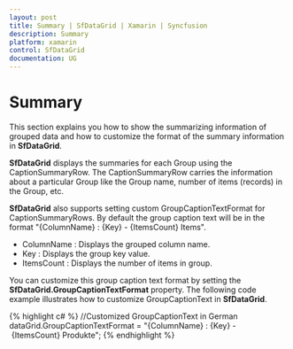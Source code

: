 ```yaml
---
layout: post
title: Summary | SfDataGrid | Xamarin | Syncfusion
description: Summary
platform: xamarin
control: SfDataGrid
documentation: UG
---
```


# Summary

This section explains you how to show the summarizing information of grouped data and how to customize the format of the summary information in **SfDataGrid**.

**SfDataGrid** displays the summaries for each Group using the CaptionSummaryRow. The CaptionSummaryRow carries the information about a particular Group like the Group name, number of items (records) in the Group, etc.

**SfDataGrid** also supports setting custom GroupCaptionTextFormat for CaptionSummaryRows. By default the group caption text will be in the format "{ColumnName} : {Key} - {ItemsCount} Items".
 
* ColumnName : Displays the grouped column name.
* Key : Displays the group key value.
* ItemsCount : Displays the number of items in group.

You can customize this group caption text format by setting the **SfDataGrid.GroupCaptionTextFormat** property. The following code example illustrates how to customize GroupCaptionText in **SfDataGrid**.

{% highlight c# %}
//Customized GroupCaptionText in German
dataGrid.GroupCaptionTextFormat = "{ColumnName} : {Key} - {ItemsCount} Produkte"; 
{% endhighlight %}
